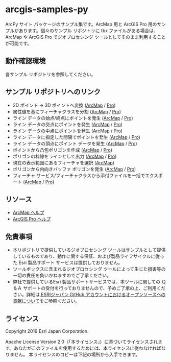 # arcgis-samples-py

ArcPy サイト パッケージのサンプル集です。ArcMap 用と ArcGIS Pro 用のサンプルがあります。個々のサンプル リポジトリに tbx ファイルがある場合は、ArcMap や ArcGIS Pro でジオプロセシング ツールとしてそのまま利用することが可能です。

## 動作確認環境

各サンプル リポジトリを参照してください。

## サンプル リポジトリへのリンク
* 2D ポイント → 3D ポイントへ変換 ([ArcMap](./ArcMap/data_source/2dto3d_point) / [Pro](./Pro/data_source/2dto3d_point))
* 属性値を基にフィーチャクラスを分割 ([ArcMap](./ArcMap/data_source/split_featureclass) / [Pro](./Pro/data_source/split_featureclass))
* ライン データの始点/終点にポイントを発生 ([ArcMap](./ArcMap/geometry/from_line/add_firstlastpoint) / [Pro](./Pro/geometry/from_line/add_firstlastpoint))
* ライン データの交点にポイントを発生 ([ArcMap](./ArcMap/geometry/from_line/add_junctionpoint) / [Pro](./Pro/geometry/from_line/add_junctionpoint))
* ライン データの中点にポイントを発生 ([ArcMap](./ArcMap/geometry/from_line/add_midpoint) / [Pro](./Pro/geometry/from_line/add_midpoint))
* ライン データに指定した間隔でポイントを発生 ([ArcMap](./ArcMap/geometry/from_line/add_point_interval) / [Pro](./Pro/geometry/from_line/add_point_interval))
* ライン データの頂点にポイント データを発生 ([ArcMap](./ArcMap/geometry/from_line/vertextopoint) / [Pro](./Pro/geometry/from_line/vertextopoint))
* ポイントから凸包ポリゴンを作成 ([ArcMap](./ArcMap/geometry/from_point/create_convexhull) / [Pro](./Pro/geometry/from_point/create_convexhull))
* ポリゴンの枠線をラインとして出力 ([ArcMap](./ArcMap/geometry/from_polygon/polygon_to_line) / [Pro](./Pro/geometry/from_polygon/polygon_to_line))
* 現在の表示範囲にあるフィーチャを選択 ([ArcMap](./ArcMap/mapping/select_by_extent))
* ポリゴンから内向きバッファ ポリゴンを発生 ([ArcMap](./ArcMap/geometry/from_polygon/create_inside_buffer) / [Pro](./Pro/geometry/from_polygon/create_inside_buffer))
* フィーチャ サービス/フィーチャクラスから添付ファイルを一括でエクスポート ([ArcMap](./ArcMap/data_source/export_attachments) / [Pro](./Pro/data_source/export_attachments))

## リソース

* [ArcMap ヘルプ](http://desktop.arcgis.com/ja/desktop/latest/analyze/arcpy/what-is-arcpy-.htm)
* [ArcGIS Pro ヘルプ](http://pro.arcgis.com/ja/pro-app/arcpy/main/arcgis-pro-arcpy-reference.htm)


## 免責事項

  * 本リポジトリで提供しているジオプロセシング ツールはサンプルとして提供しているものであり、動作に関する保証、および製品ライフサイクルに従った Esri 製品サポート サービスは提供しておりません。
  * ツールボックスに含まれるジオプロセシング ツールによって生じた損害等の一切の責任を負いかねますのでご了承ください。
  * 弊社で提供しているEsri 製品サポートサービスでは、本ツールに関しての Ｑ＆Ａ サポートの受付を行っておりませんので、予めご了承の上、ご利用ください。詳細は[
ESRIジャパン GitHub アカウントにおけるオープンソースへの貢献について](https://github.com/EsriJapan/contributing)をご参照ください。


## ライセンス
Copyright 2019 Esri Japan Corporation.

Apache License Version 2.0（「本ライセンス」）に基づいてライセンスされます。あなたがこのファイルを使用するためには、本ライセンスに従わなければなりません。
本ライセンスのコピーは下記の場所から入手できます。
